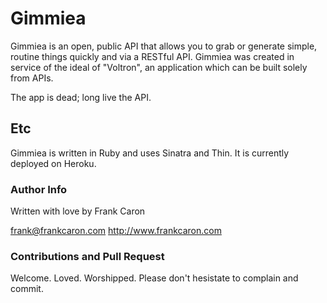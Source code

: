 Gimmiea
===========

Gimmiea is an open, public API that allows you to grab or generate simple, routine things quickly and via a RESTful API. Gimmiea was created in service of the ideal of "Voltron", an application which can be built solely from APIs. 

The app is dead; long live the API.

## Etc

Gimmiea is written in Ruby and uses Sinatra and Thin. It is currently deployed on Heroku.

### Author Info

Written with love by Frank Caron

frank@frankcaron.com
http://www.frankcaron.com

### Contributions and Pull Request

Welcome. Loved. Worshipped. Please don't hesistate to complain and commit.
